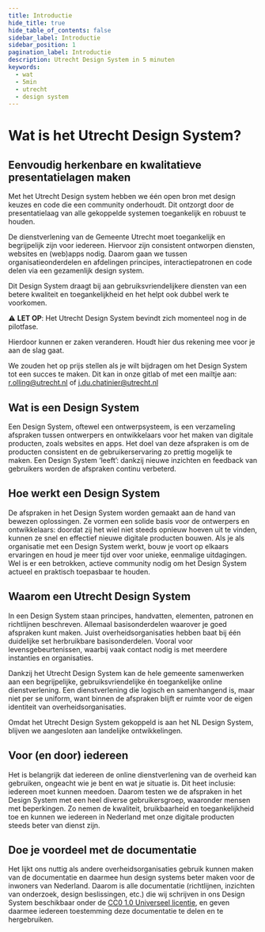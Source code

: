 ```yaml
---
title: Introductie
hide_title: true
hide_table_of_contents: false
sidebar_label: Introductie
sidebar_position: 1
pagination_label: Introductie
description: Utrecht Design System in 5 minuten
keywords:
  - wat
  - 5min
  - utrecht
  - design system
---
```


# Wat is het Utrecht Design System?

## Eenvoudig herkenbare en kwalitatieve presentatielagen maken

Met het Utrecht Design system hebben we één open bron met design keuzes en code die een community onderhoudt.
Dit ontzorgt door de presentatielaag van alle gekoppelde systemen toegankelijk en robuust te houden.

De dienstverlening van de Gemeente Utrecht moet toegankelijk en begrijpelijk zijn voor iedereen. Hiervoor zijn consistent ontworpen diensten, websites en (web)apps nodig.
Daarom gaan we tussen organisatieonderdelen en afdelingen principes, interactiepatronen en code delen via een gezamenlijk design system.

Dit Design System draagt bij aan gebruiksvriendelijkere diensten van een betere kwaliteit en toegankelijkheid en het helpt ook dubbel werk te voorkomen.

<!-- markdownlint-disable no-inline-html -->

<div class="utrecht-spotlight-section utrecht-spotlight-section--warning">

⚠️ **LET OP**: Het Utrecht Design System bevindt zich momenteel nog in de pilotfase.

Hierdoor kunnen er zaken veranderen. Houdt hier dus rekening mee voor je aan de slag gaat.

We zouden het op prijs stellen als je wilt bijdragen om het Design System tot een succes te maken.
Dit kan in onze gitlab of met een mailtje aan: [r.olling@utrecht.nl](mailto:r.olling@utrecht.nl) of [j.du.chatinier@utrecht.nl](mailto:j.du.chatinier@utrecht.nl)

</div>

## Wat is een Design System

Een Design System, oftewel een ontwerpsysteem, is een verzameling afspraken tussen ontwerpers en ontwikkelaars voor het maken van digitale producten, zoals websites en apps. Het doel van deze afspraken is om de producten consistent en de gebruikerservaring zo prettig mogelijk te maken. Een Design System ‘leeft’: dankzij nieuwe inzichten en feedback van gebruikers worden de afspraken continu verbeterd.

## Hoe werkt een Design System

De afspraken in het Design System worden gemaakt aan de hand van bewezen oplossingen. Ze vormen een solide basis voor de ontwerpers en ontwikkelaars: doordat zij het wiel niet steeds opnieuw hoeven uit te vinden, kunnen ze snel en effectief nieuwe digitale producten bouwen. Als je als organisatie met een Design System werkt, bouw je voort op elkaars ervaringen en houd je meer tijd over voor unieke, eenmalige uitdagingen. Wel is er een betrokken, actieve community nodig om het Design System actueel en praktisch toepasbaar te houden.

## Waarom een Utrecht Design System

In een Design System staan principes, handvatten, elementen, patronen en richtlijnen beschreven. Allemaal basisonderdelen waarover je goed afspraken kunt maken. Juist overheidsorganisaties hebben baat bij één duidelijke set herbruikbare basisonderdelen. Vooral voor levensgebeurtenissen, waarbij vaak contact nodig is met meerdere instanties en organisaties.

Dankzij het Utrecht Design System kan de hele gemeente samenwerken aan een begrijpelijke, gebruiksvriendelijke én toegankelijke online dienstverlening. Een dienstverlening die logisch en samenhangend is, maar niet per se uniform, want binnen de afspraken blijft er ruimte voor de eigen identiteit van overheidsorganisaties.

Omdat het Utrecht Design System gekoppeld is aan het NL Design System, blijven we aangesloten aan landelijke ontwikkelingen.

## Voor (en door) iedereen

Het is belangrijk dat iedereen de online dienstverlening van de overheid kan gebruiken, ongeacht wie je bent en wat je situatie is. Dit heet inclusie: iedereen moet kunnen meedoen. Daarom testen we de afspraken in het Design System met een heel diverse gebruikersgroep, waaronder mensen met beperkingen. Zo nemen de kwaliteit, bruikbaarheid en toegankelijkheid toe en kunnen we iedereen in Nederland met onze digitale producten steeds beter van dienst zijn.

## Doe je voordeel met de documentatie

Het lijkt ons nuttig als andere overheidsorganisaties gebruik kunnen maken van de documentatie en daarmee hun design systems beter maken voor de inwoners van Nederland. Daarom is alle documentatie (richtlijnen, inzichten van onderzoek, design beslissingen, etc.) die wij schrijven in ons Design System beschikbaar onder de [CC0 1.0 Universeel licentie](https://creativecommons.org/publicdomain/zero/1.0/deed.nl), en geven daarmee iedereen toestemming deze documentatie te delen en te hergebruiken.
